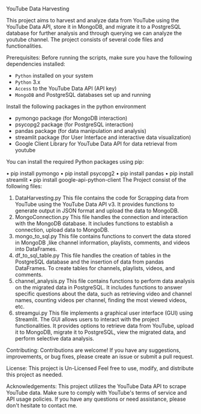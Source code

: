  YouTube Data Harvesting

This project aims to harvest and analyze data from YouTube using the YouTube Data API, store it in MongoDB, and migrate it to a PostgreSQL database for further analysis and through querying we can analyze the youtube channel. The project consists of several code files and functionalities.

Prerequisites:
Before running the scripts, make sure you have the following dependencies installed:
- `Python` installed on your system
- `Python` 3.x
- `Access` to the YouTube Data API (API key)
- `MongoDB` and PostgreSQL databases set up and running 

Install the following packages in the python environment
-	pymongo package (for MongoDB interaction)
-	psycopg2 package (for PostgreSQL interaction)
- pandas package (for data manipulation and analysis)
-	streamlit package (for User Interface and interactive data visualization)
-	Google Client Library for YouTube Data API for data retrieval from youtube

You can install the required Python packages using pip:

•	pip install pymongo 
•	pip install psycopg2 
•	pip install pandas 
•	pip install streamlit 
•	pip install google-api-python-client
The Project consist of the following files:

1. DataHarvesting.py
This file contains the code for Scrapping data from YouTube using the YouTube Data API v3. It provides functions to generate output in JSON format and upload the data to MongoDB.
2. MongoConnection.py
This file handles the connection and interaction with the MongoDB database. It includes functions to establish a connection, upload data to MongoDB.
3. mongo_to_sql.py
This file contains functions to convert the data stored in MongoDB ,like channel information, playlists, comments, and videos into DataFrames.
4. df_to_sql_table.py
This file handles the creation of tables in the PostgreSQL database and the insertion of data from pandas DataFrames. To create tables for channels, playlists, videos, and comments.
5. channel_analysis.py
This file contains functions to perform data analysis on the migrated data in PostgreSQL. It includes functions to answer specific questions about the data, such as retrieving video and channel names, counting videos per channel, finding the most viewed videos, etc.
6. streamgui.py
This file implements a graphical user interface (GUI) using Streamlit. The GUI allows users to interact with the project functionalities. It provides options to retrieve data from YouTube, upload it to MongoDB, migrate it to PostgreSQL, view the migrated data, and perform selective data analysis.

Contributing:
Contributions are welcome! If you have any suggestions, improvements, or bug fixes, please create an issue or submit a pull request.

License:
This project is Un-Licensed
Feel free to use, modify, and distribute this project as needed.

Acknowledgements:
This project utilizes the YouTube Data API to scrape YouTube data. Make sure to comply with YouTube's terms of service and API usage policies.
If you have any questions or need assistance, please don't hesitate to contact me.


